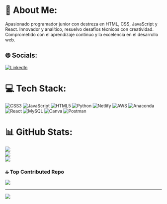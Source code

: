 # 💫 About Me:
Apasionado programador junior con destreza en HTML, CSS, JavaScript y React. Innovador y analítico, resuelvo desafíos técnicos con creatividad. Comprometido con el aprendizaje continuo y la excelencia en el desarrollo web.<br>


## 🌐 Socials:
[![LinkedIn](https://img.shields.io/badge/LinkedIn-%230077B5.svg?logo=linkedin&logoColor=white)](https://linkedin.com/in/Alexlopez1117) 

# 💻 Tech Stack:
![CSS3](https://img.shields.io/badge/css3-%231572B6.svg?style=for-the-badge&logo=css3&logoColor=white) ![JavaScript](https://img.shields.io/badge/javascript-%23323330.svg?style=for-the-badge&logo=javascript&logoColor=%23F7DF1E) ![HTML5](https://img.shields.io/badge/html5-%23E34F26.svg?style=for-the-badge&logo=html5&logoColor=white) ![Python](https://img.shields.io/badge/python-3670A0?style=for-the-badge&logo=python&logoColor=ffdd54) ![Netlify](https://img.shields.io/badge/netlify-%23000000.svg?style=for-the-badge&logo=netlify&logoColor=#00C7B7) ![AWS](https://img.shields.io/badge/AWS-%23FF9900.svg?style=for-the-badge&logo=amazon-aws&logoColor=white) ![Anaconda](https://img.shields.io/badge/Anaconda-%2344A833.svg?style=for-the-badge&logo=anaconda&logoColor=white) ![React](https://img.shields.io/badge/react-%2320232a.svg?style=for-the-badge&logo=react&logoColor=%2361DAFB) ![MySQL](https://img.shields.io/badge/mysql-%2300f.svg?style=for-the-badge&logo=mysql&logoColor=white) ![Canva](https://img.shields.io/badge/Canva-%2300C4CC.svg?style=for-the-badge&logo=Canva&logoColor=white) ![Postman](https://img.shields.io/badge/Postman-FF6C37?style=for-the-badge&logo=postman&logoColor=white)
# 📊 GitHub Stats:
![](https://github-readme-stats.vercel.app/api?username=alexlopez1711&theme=vue-dark&hide_border=false&include_all_commits=false&count_private=false)<br/>
![](https://github-readme-streak-stats.herokuapp.com/?user=alexlopez1711&theme=vue-dark&hide_border=false)<br/>
![](https://github-readme-stats.vercel.app/api/top-langs/?username=alexlopez1711&theme=vue-dark&hide_border=false&include_all_commits=false&count_private=false&layout=compact)

### 🔝 Top Contributed Repo
![](https://github-contributor-stats.vercel.app/api?username=alexlopez1711&limit=5&theme=dark&combine_all_yearly_contributions=true)

---
[![](https://visitcount.itsvg.in/api?id=alexlopez1711&icon=2&color=0)](https://visitcount.itsvg.in)

<!-- Proudly created with GPRM ( https://gprm.itsvg.in ) -->
